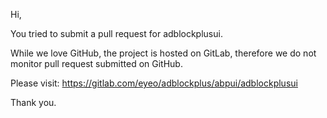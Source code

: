 Hi,

You tried to submit a pull request for adblockplusui.

While we love GitHub, the project is hosted on GitLab, therefore we do
not monitor pull request submitted on GitHub.

Please visit: https://gitlab.com/eyeo/adblockplus/abpui/adblockplusui

Thank you.
